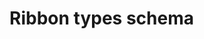 # Ribbon types schema

<!-- https://docs.microsoft.com/en-us/dynamics365/customer-engagement/developer/customize-dev/ribbon-types-schema -->